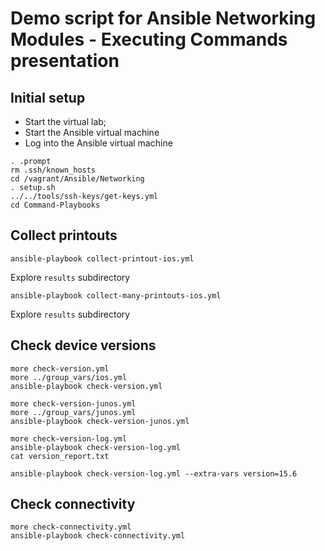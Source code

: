 # Demo script for **Ansible Networking Modules - Executing Commands** presentation

## Initial setup

* Start the virtual lab;
* Start the Ansible virtual machine
* Log into the Ansible virtual machine

```
. .prompt
rm .ssh/known_hosts
cd /vagrant/Ansible/Networking
. setup.sh
../../tools/ssh-keys/get-keys.yml
cd Command-Playbooks
```

## Collect printouts

```
ansible-playbook collect-printout-ios.yml
```

Explore `results` subdirectory

```
ansible-playbook collect-many-printouts-ios.yml
```

Explore `results` subdirectory


## Check device versions

```
more check-version.yml
more ../group_vars/ios.yml
ansible-playbook check-version.yml
```

```
more check-version-junos.yml
more ../group_vars/junos.yml
ansible-playbook check-version-junos.yml
```

```
more check-version-log.yml
ansible-playbook check-version-log.yml
cat version_report.txt
```

```
ansible-playbook check-version-log.yml --extra-vars version=15.6
```

## Check connectivity

```
more check-connectivity.yml
ansible-playbook check-connectivity.yml
```
